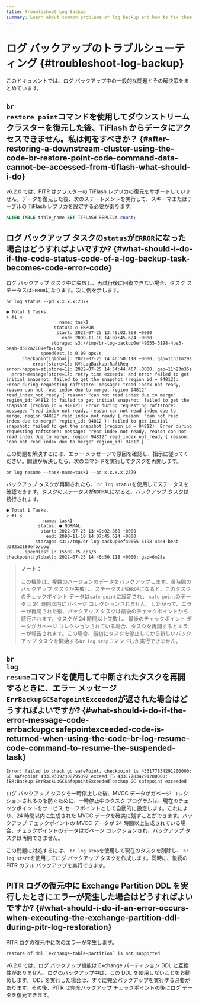 ```yaml
---
title: Troubleshoot Log Backup
summary: Learn about common problems of log backup and how to fix them.
---
```


# ログ バックアップのトラブルシューティング {#troubleshoot-log-backup}

このドキュメントでは、ログ バックアップ中の一般的な問題とその解決策をまとめています。

## <code>br restore point</code>コマンドを使用してダウンストリーム クラスターを復元した後、TiFlash からデータにアクセスできません。私は何をすべきか？ {#after-restoring-a-downstream-cluster-using-the-code-br-restore-point-code-command-data-cannot-be-accessed-from-tiflash-what-should-i-do}

v6.2.0 では、PITR はクラスターの TiFlash レプリカの復元をサポートしていません。データを復元した後、次のステートメントを実行して、スキーマまたはテーブルの TiFlash レプリカを設定する必要があります。

```sql
ALTER TABLE table_name SET TIFLASH REPLICA count;
```

## ログ バックアップ タスクの<code>status</code>が<code>ERROR</code>になった場合はどうすればよいですか? {#what-should-i-do-if-the-code-status-code-of-a-log-backup-task-becomes-code-error-code}

ログ バックアップ タスク中に失敗し、再試行後に回復できない場合、タスク ステータスは`ERROR`になります。次に例を示します。

```shell
br log status --pd x.x.x.x:2379

● Total 1 Tasks.
> #1 <
                    name: task1
                  status: ○ ERROR
                   start: 2022-07-25 13:49:02.868 +0000
                     end: 2090-11-18 14:07:45.624 +0000
                 storage: s3://tmp/br-log-backup0ef49055-5198-4be3-beab-d382a2189efb/Log
             speed(est.): 0.00 ops/s
      checkpoint[global]: 2022-07-25 14:46:50.118 +0000; gap=11h31m29s
          error[store=1]: KV:LogBackup:RaftReq
error-happen-at[store=1]: 2022-07-25 14:54:44.467 +0000; gap=11h23m35s
  error-message[store=1]: retry time exceeds: and error failed to get initial snapshot: failed to get the snapshot (region_id = 94812): Error during requesting raftstore: message: "read index not ready, reason can not read index due to merge, region 94812" read_index_not_ready { reason: "can not read index due to merge" region_id: 94812 }: failed to get initial snapshot: failed to get the snapshot (region_id = 94812): Error during requesting raftstore: message: "read index not ready, reason can not read index due to merge, region 94812" read_index_not_ready { reason: "can not read index due to merge" region_id: 94812 }: failed to get initial snapshot: failed to get the snapshot (region_id = 94812): Error during requesting raftstore: message: "read index not ready, reason can not read index due to merge, region 94812" read_index_not_ready { reason: "can not read index due to merge" region_id: 94812 }
```

この問題を解決するには、エラー メッセージで原因を確認し、指示に従ってください。問題が解決したら、次のコマンドを実行してタスクを再開します。

```shell
br log resume --task-name=task1 --pd x.x.x.x:2379
```

バックアップ タスクが再開されたら、 `br log status`を使用してステータスを確認できます。タスクのステータスが`NORMAL`になると、バックアップ タスクは続行されます。

```shell
● Total 1 Tasks.
> #1 <
              name: task1
            status: ● NORMAL
             start: 2022-07-25 13:49:02.868 +0000
               end: 2090-11-18 14:07:45.624 +0000
           storage: s3://tmp/br-log-backup0ef49055-5198-4be3-beab-d382a2189efb/Log
       speed(est.): 15509.75 ops/s
checkpoint[global]: 2022-07-25 14:46:50.118 +0000; gap=6m28s
```

> **ノート：**
>
> この機能は、複数のバージョンのデータをバックアップします。長時間のバックアップ タスクが失敗し、ステータスが`ERROR`になると、このタスクのチェックポイント データは`safe point`に設定され、 `safe point`のデータは 24 時間以内にガベージ コレクションされません。したがって、エラーが再開された後、バックアップ タスクは最後のチェックポイントから続行されます。タスクが 24 時間以上失敗し、最後のチェックポイント データがガベージ コレクションされている場合、タスクを再開するとエラーが報告されます。この場合、最初にタスクを停止してから新しいバックアップ タスクを開始する`br log stop`コマンドしか実行できません。

## <code>br log resume</code>コマンドを使用して中断されたタスクを再開するときに、エラー メッセージ<code>ErrBackupGCSafepointExceeded</code>が返された場合はどうすればよいですか? {#what-should-i-do-if-the-error-message-code-errbackupgcsafepointexceeded-code-is-returned-when-using-the-code-br-log-resume-code-command-to-resume-the-suspended-task}

```shell
Error: failed to check gc safePoint, checkpoint ts 433177834291200000: GC safepoint 433193092308795392 exceed TS 433177834291200000: [BR:Backup:ErrBackupGCSafepointExceeded]backup GC safepoint exceeded
```

ログ バックアップ タスクを一時停止した後、MVCC データがガベージ コレクションされるのを防ぐために、一時停止中のタスク プログラムは、現在のチェックポイントをサービス セーフポイントとして自動的に設定します。これにより、24 時間以内に生成された MVCC データを確実に残すことができます。バックアップ チェックポイントの MVCC データが 24 時間以上生成されている場合、チェックポイントのデータはガベージ コレクションされ、バックアップ タスクは再開できません。

この問題に対処するには、 `br log stop`を使用して現在のタスクを削除し、 `br log start`を使用してログ バックアップ タスクを作成します。同時に、後続の PITR のフル バックアップを実行できます。

## PITR ログの復元中に Exchange Partition DDL を実行したときにエラーが発生した場合はどうすればよいですか? {#what-should-i-do-if-an-error-occurs-when-executing-the-exchange-partition-ddl-during-pitr-log-restoration}

PITR ログの復元中に次のエラーが発生します。

```
restore of ddl `exchange-table-partition` is not supported
```

v6.2.0 では、ログ バックアップ機能は Exchange パーティション DDL と互換性がありません。ログのバックアップ中は、この DDL を使用しないことをお勧めします。 DDL を実行した場合は、すぐに完全バックアップを実行する必要があります。その後、PITR は完全バックアップ チェックポイントの後にログ データを復元できます。
